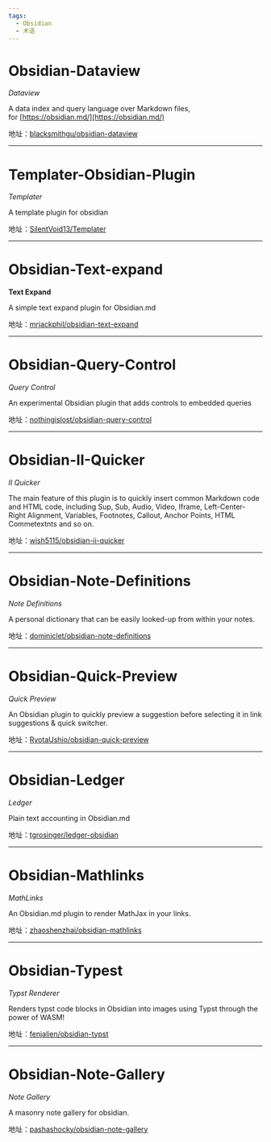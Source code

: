 ```yaml
---
tags:
  - Obsidian
  - 术语
---
```

# Obsidian-Dataview

*Dataview*

A data index and query language over Markdown files, for [https://obsidian.md/](https://obsidian.md/)

地址：[blacksmithgu/obsidian-dataview](https://github.com/blacksmithgu/obsidian-dataview)

---

# Templater-Obsidian-Plugin

*Templater*

A template plugin for obsidian

地址：[SilentVoid13/Templater](https://github.com/SilentVoid13/Templater)

---

# Obsidian-Text-expand

**Text Expand**

A simple text expand plugin for Obsidian.md

地址：[mrjackphil/obsidian-text-expand](https://github.com/mrjackphil/obsidian-text-expand)

---

# Obsidian-Query-Control

*Query Control*

An experimental Obsidian plugin that adds controls to embedded queries

地址：[nothingislost/obsidian-query-control](https://github.com/nothingislost/obsidian-query-control)

---

# Obsidian-II-Quicker

*II Quicker*

The main feature of this plugin is to quickly insert common Markdown code and HTML code, including Sup, Sub, Audio, Video, Iframe, Left-Center-Right Alignment, Variables, Footnotes, Callout, Anchor Points, HTML Commetextnts and so on.

地址：[wish5115/obsidian-ii-quicker](https://github.com/wish5115/obsidian-ii-quicker)

---

# Obsidian-Note-Definitions

*Note Definitions*

A personal dictionary that can be easily looked-up from within your notes.

地址：[dominiclet/obsidian-note-definitions](https://github.com/dominiclet/obsidian-note-definitions)

---

# Obsidian-Quick-Preview

*Quick Preview*

An Obsidian plugin to quickly preview a suggestion before selecting it in link suggestions & quick switcher.

地址：[RyotaUshio/obsidian-quick-preview](https://github.com/RyotaUshio/obsidian-quick-preview)

---

# Obsidian-Ledger

*Ledger*

Plain text accounting in Obsidian.md

地址：[tgrosinger/ledger-obsidian](https://github.com/tgrosinger/ledger-obsidian)

---

# Obsidian-Mathlinks

*MathLinks*

An Obsidian.md plugin to render MathJax in your links.

地址：[zhaoshenzhai/obsidian-mathlinks](https://github.com/zhaoshenzhai/obsidian-mathlinks)

---

# Obsidian-Typest

*Typst Renderer*

Renders typst code blocks in Obsidian into images using Typst through the power of WASM!

地址：[fenjalien/obsidian-typst](https://github.com/fenjalien/obsidian-typst)

---

# Obsidian-Note-Gallery

*Note Gallery*

A masonry note gallery for obsidian.

地址：[pashashocky/obsidian-note-gallery](https://github.com/pashashocky/obsidian-note-gallery)